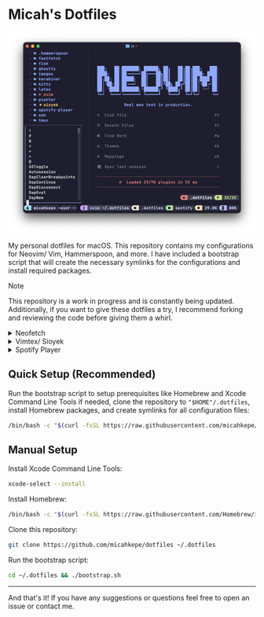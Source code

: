 # Micah's Dotfiles

![Preview of my Neovim setup.](images/nvim.png)

My personal dotfiles for macOS. This repository contains my configurations for
Neovim/ Vim, Hammerspoon, and more. I have included a bootstrap script that will
create the necessary symlinks for the configurations and install required
packages.

> [!NOTE]
> This repository is a work in progress and is constantly being updated.
> Additionally, if you want to give these dotfiles a try, I recommend forking
> and reviewing the code before giving them a whirl.

<details>
<summary>Neofetch</summary>

![Neofetch output](./images/neofetch.png)

</details>

<details>
<summary>Vimtex/ Sioyek</summary>

![LaTeX editing](./images/latex.png)

</details>

<details>
<summary>Spotify Player</summary>

![Spotify player in the terminal](./images/spotify-player.png)

</details>

## Quick Setup (Recommended)

Run the bootstrap script to setup prerequisites like Homebrew and Xcode
Command Line Tools if needed, clone the repository to `"$HOME"/.dotfiles`,
install Homebrew packages, and create symlinks for all configuration files:

```bash
/bin/bash -c "$(curl -fsSL https://raw.githubusercontent.com/micahkepe/dotfiles/refs/heads/main/bootstrap.sh)"
```

## Manual Setup

Install Xcode Command Line Tools:

```bash
xcode-select --install
```

Install Homebrew:

```bash
/bin/bash -c "$(curl -fsSL https://raw.githubusercontent.com/Homebrew/install/HEAD/install.sh)"
```

Clone this repository:

```bash
git clone https://github.com/micahkepe/dotfiles ~/.dotfiles
```

Run the bootstrap script:

```bash
cd ~/.dotfiles && ./bootstrap.sh
```

---

And that's it! If you have any suggestions or questions feel free to open an
issue or contact me.
